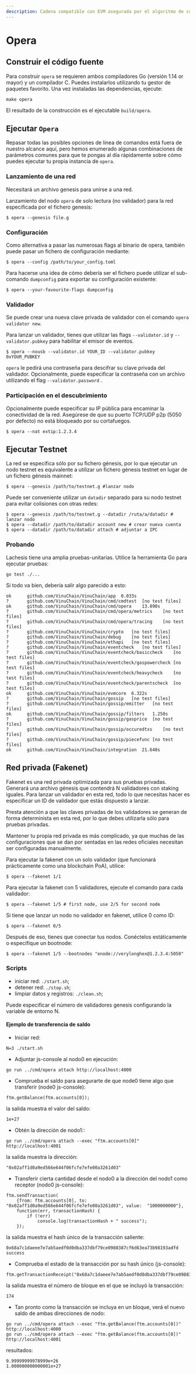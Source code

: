 ```yaml
---
description: Cadena compatible con EVM asegurada por el algoritmo de consenso Lachesis.
---
```


# Opera

## Construir el código fuente <a href="#building-the-source" id="building-the-source"></a>

Para construir `opera` se requieren ambos compiladores Go (versión 1.14 or mayor) y un compilador C. Puedes instalarlos utilizando tu gestor de paquetes favorito. Una vez instaladas las dependencias, ejecute:

```
make opera
```

El resultado de la construcción es el ejecutable `build/opera`.

## Ejecutar `Opera` <a href="#running-opera" id="running-opera"></a>

Repasar todas las posibles opciones de línea de comandos está fuera de nuestro alcance aquí, pero hemos enumerado algunas combinaciones de parámetros comunes para que te pongas al día rápidamente sobre cómo puedes ejecutar tu propia instancia de `opera`.

### Lanzamiento de una red

Necesitará un archivo genesis para unirse a una red.

Lanzamiento del nodo `opera` de solo lectura (no validador) para la red especificada por el fichero genesis:

```
$ opera --genesis file.g
```

### **Configuración**

Como alternativa a pasar las numerosas flags al binario de opera, también puede pasar un fichero de configuración mediante:

```
$ opera --config /path/to/your_config.toml
```

Para hacerse una idea de cómo debería ser el fichero puede utilizar el sub-comando `dumpconfig` para exportar su configuración existente:

```
$ opera --your-favourite-flags dumpconfig
```

### **Validador**

Se puede crear una nueva clave privada de validador con el comando `opera validator new`.

Para lanzar un validador, tienes que utilizar las flags `--validator.id` y `--validator.pubkey` para habilitar el emisor de eventos.

```
$ opera --nousb --validator.id YOUR_ID --validator.pubkey 0xYOUR_PUBKEY
```

`opera` le pedirá una contraseña para descifrar su clave privada del validador. Opcionalmente, puede especificar la contraseña con un archivo utilizando el flag  `--validator.password` .

### Participación en el descubrimiento

Opcionalmente puede especificar su IP pública para encaminar la conectividad de la red. Asegúrese de que su puerto TCP/UDP p2p (5050 por defecto) no está bloqueado por su cortafuegos.

```
$ opera --nat extip:1.2.3.4
```

## Ejecutar Testnet

La red se especifica sólo por su fichero génesis, por lo que ejecutar un nodo testnet es equivalente a utilizar un fichero génesis testnet en lugar de un fichero génesis mainnet:

```
$ opera --genesis /path/to/testnet.g #lanzar nodo
```

Puede ser conveniente utilizar un `datadir` separado para su nodo testnet para evitar colisiones con otras redes:

```
$ opera --genesis /path/to/testnet.g --datadir /ruta/a/datadir # lanzar nodo
$ opera --datadir /path/to/datadir account new # crear nueva cuenta
$ opera --datadir /path/to/datadir attach # adjuntar a IPC
```

### **Probando**

Lachesis tiene una amplia pruebas-unitarias. Utilice la herramienta Go para ejecutar pruebas:

```
go test ./...
```

Si todo va bien, debería salir algo parecido a esto:

```
ok  	github.com/VinuChain/VinuChain/app	0.033s
?   	github.com/VinuChain/VinuChain/cmd/cmdtest	[no test files]
ok  	github.com/VinuChain/VinuChain/cmd/opera	13.890s
?   	github.com/VinuChain/VinuChain/cmd/opera/metrics	[no test files]
?   	github.com/VinuChain/VinuChain/cmd/opera/tracing	[no test files]
?   	github.com/VinuChain/VinuChain/crypto	[no test files]
?   	github.com/VinuChain/VinuChain/debug	[no test files]
?   	github.com/VinuChain/VinuChain/ethapi	[no test files]
?   	github.com/VinuChain/VinuChain/eventcheck	[no test files]
?   	github.com/VinuChain/VinuChain/eventcheck/basiccheck	[no test files]
?   	github.com/VinuChain/VinuChain/eventcheck/gaspowercheck	[no test files]
?   	github.com/VinuChain/VinuChain/eventcheck/heavycheck	[no test files]
?   	github.com/VinuChain/VinuChain/eventcheck/parentscheck	[no test files]
ok  	github.com/VinuChain/VinuChain/evmcore	6.322s
?   	github.com/VinuChain/VinuChain/gossip	[no test files]
?   	github.com/VinuChain/VinuChain/gossip/emitter	[no test files]
ok  	github.com/VinuChain/VinuChain/gossip/filters	1.250s
?   	github.com/VinuChain/VinuChain/gossip/gasprice	[no test files]
?   	github.com/VinuChain/VinuChain/gossip/occuredtxs	[no test files]
?   	github.com/VinuChain/VinuChain/gossip/piecefunc	[no test files]
ok  	github.com/VinuChain/VinuChain/integration	21.640s
```

## Red privada (Fakenet)

Fakenet es una red privada optimizada para sus pruebas privadas. Generará una archivo génesis que contendrá N validadores con staking iguales. Para lanzar un validador en esta red, todo lo que necesitas hacer es especificar un ID de validador que estás dispuesto a lanzar.&#x20;

Presta atención a que las claves privadas de los validadores se generan de forma determinista en esta red, por lo que debes utilizarla sólo para pruebas privadas.

Mantener tu propia red privada es más complicado, ya que muchas de las configuraciones que se dan por sentadas en las redes oficiales necesitan ser configuradas manualmente.

Para ejecutar la fakenet con un solo validador (que funcionará prácticamente como una blockchain PoA), utilice:

```
$ opera --fakenet 1/1
```

Para ejecutar la fakenet con 5 validadores, ejecute el comando para cada validador:

```
$ opera --fakenet 1/5 # first node, use 2/5 for second node
```

Si tiene que lanzar un nodo no validador en fakenet, utilice 0 como ID:

```
$ opera --fakenet 0/5
```

Después de eso, tienes que conectar tus nodos. Conéctelos estáticamente o especifique un bootnode:

```
$ opera --fakenet 1/5 --bootnodes "enode://verylonghex@1.2.3.4:5050"
```

### **Scripts**

* iniciar red: `./start.sh`;
* detener red: `./stop.sh`;
* limpiar datos y registros: `./clean.sh`;

Puede especificar el número de validadores genesis configurando la variable de entorno N.

#### Ejemplo de transferencia de saldo

* Iniciar red:

```
N=3 ./start.sh
```

* Adjuntar js-console al nodo0 en ejecución:

```
go run ../cmd/opera attach http://localhost:4000
```

* Comprueba el saldo para asegurarte de que node0 tiene algo que transferir (node0 js-console):

```
ftm.getBalance(ftm.accounts[0]);
```

la salida muestra el valor del saldo:

```
1e+27
```

* Obtén la dirección de nodo1::

```
go run ../cmd/opera attach --exec "ftm.accounts[0]" http://localhost:4001
```

la salida muestra la dirección:

```
"0x02aff1d0a9ed566e644f06fcfe7efe00a3261d03"
```

* Transferir cierta cantidad desde el nodo0 a la dirección del nodo1 como receptor (nodo0 js-console):

```
ftm.sendTransaction(
	{from: ftm.accounts[0], to: "0x02aff1d0a9ed566e644f06fcfe7efe00a3261d03", value:  "1000000000"},
	function(err, transactionHash) {
        if (!err)
            console.log(transactionHash + " success");
    });
```

la salida muestra el hash único de la transacción saliente:

```
0x68a7c1daeee7e7ab5aedf0d0dba337dbf79ce0988387cf6d63ea73b98193adfd success
```

* Comprueba el estado de la transacción por su hash único (js-console):

```
ftm.getTransactionReceipt("0x68a7c1daeee7e7ab5aedf0d0dba337dbf79ce0988387cf6d63ea73b98193adfd").blockNumber
```

la salida muestra el número de bloque en el que se incluyó la transacción:

```
174
```

* Tan pronto como la transacción se incluya en un bloque, verá el nuevo saldo de ambas direcciones de nodo:

```
go run ../cmd/opera attach --exec "ftm.getBalance(ftm.accounts[0])" http://localhost:4000
go run ../cmd/opera attach --exec "ftm.getBalance(ftm.accounts[0])" http://localhost:4001
```

resultados:

```
9.99999999978999e+26
1.000000000000001e+27
```
